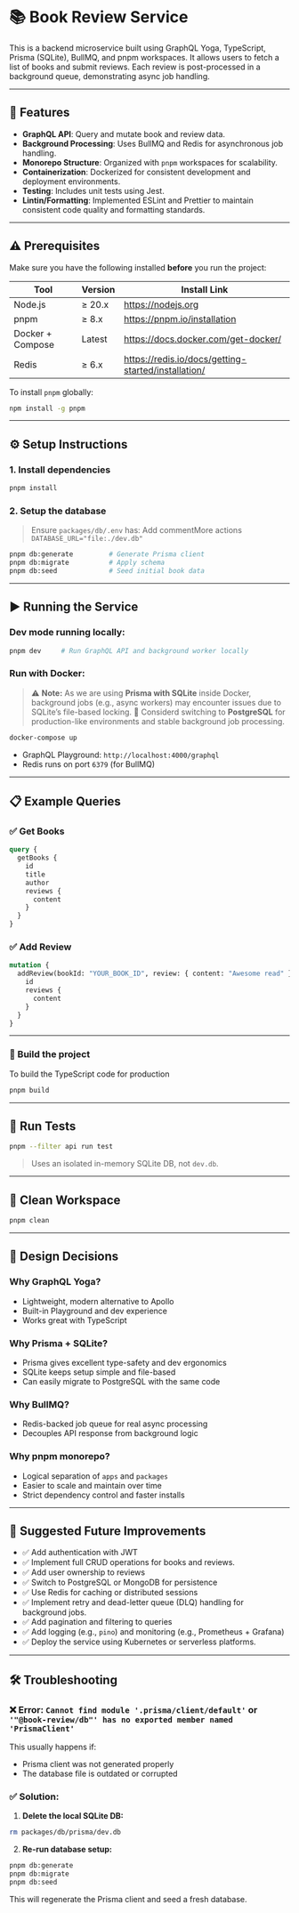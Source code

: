 # 📚 Book Review Service

This is a backend microservice built using GraphQL Yoga, TypeScript, Prisma (SQLite), BullMQ, and pnpm workspaces. It allows users to fetch a list of books and submit reviews. Each review is post-processed in a background queue, demonstrating async job handling.


---

## 🚀 Features

- **GraphQL API**: Query and mutate book and review data.
- **Background Processing**: Uses BullMQ and Redis for asynchronous job handling.
- **Monorepo Structure**: Organized with `pnpm` workspaces for scalability.
- **Containerization**: Dockerized for consistent development and deployment environments.
- **Testing**: Includes unit tests using Jest.
- **Lintin/Formatting**: Implemented ESLint and Prettier to maintain consistent code quality and formatting standards.

---

## ⚠️ Prerequisites

Make sure you have the following installed **before** you run the project:

| Tool            | Version       | Install Link                                           |
|---------------- |---------------|--------------------------------------------------------|
| Node.js         | ≥ 20.x        | https://nodejs.org                                     |
| pnpm            | ≥ 8.x         | https://pnpm.io/installation                           |
| Docker + Compose| Latest        | https://docs.docker.com/get-docker/                    |
| Redis           | ≥ 6.x         | https://redis.io/docs/getting-started/installation/    |

To install `pnpm` globally:

```bash
npm install -g pnpm
```

---

## ⚙️ Setup Instructions

### 1. Install dependencies

```bash
pnpm install
```

### 2. Setup the database

> Ensure `packages/db/.env` has:  Add commentMore actions
> `DATABASE_URL="file:./dev.db"`

```bash
pnpm db:generate         # Generate Prisma client
pnpm db:migrate          # Apply schema
pnpm db:seed             # Seed initial book data
```

---

## ▶️ Running the Service


### Dev mode running locally:

```bash
pnpm dev     # Run GraphQL API and background worker locally
```

### Run with Docker:

> ⚠️ **Note:** As we are using **Prisma with SQLite** inside Docker, background jobs (e.g., async workers) may encounter issues due to SQLite’s file-based locking.
> 🔄 Considerd switching to **PostgreSQL** for production-like environments and stable background job processing.


```bash
docker-compose up
```

- GraphQL Playground: `http://localhost:4000/graphql`
- Redis runs on port `6379` (for BullMQ)

---

## 📋 Example Queries

### ✅ Get Books

```graphql
query {
  getBooks {
    id
    title
    author
    reviews {
      content
    }
  }
}
```

### ✅ Add Review

```graphql
mutation {
  addReview(bookId: "YOUR_BOOK_ID", review: { content: "Awesome read" }) {
    id
    reviews {
      content
    }
  }
}
```

---

### 🔨 Build the project

To build the TypeScript code for production

```bash
pnpm build
```

---

## 🧪 Run Tests

```bash
pnpm --filter api run test
```

> Uses an isolated in-memory SQLite DB, not `dev.db`.

---

## 🧹 Clean Workspace

```bash
pnpm clean
```

---

## 🧠 Design Decisions

### Why GraphQL Yoga?

- Lightweight, modern alternative to Apollo
- Built-in Playground and dev experience
- Works great with TypeScript

### Why Prisma + SQLite?

- Prisma gives excellent type-safety and dev ergonomics
- SQLite keeps setup simple and file-based
- Can easily migrate to PostgreSQL with the same code

### Why BullMQ?

- Redis-backed job queue for real async processing
- Decouples API response from background logic

### Why pnpm monorepo?

- Logical separation of `apps` and `packages`
- Easier to scale and maintain over time
- Strict dependency control and faster installs

---

## 🔮 Suggested Future Improvements

- ✅ Add authentication with JWT
- ✅ Implement full CRUD operations for books and reviews.
- ✅ Add user ownership to reviews
- ✅ Switch to PostgreSQL or MongoDB for persistence
- ✅ Use Redis for caching or distributed sessions
- ✅ Implement retry and dead-letter queue (DLQ) handling for background jobs.
- ✅ Add pagination and filtering to queries
- ✅ Add logging (e.g., `pino`) and monitoring (e.g., Prometheus + Grafana)
- ✅ Deploy the service using Kubernetes or serverless platforms.

---

## 🛠️ Troubleshooting

### ❌ Error: `Cannot find module '.prisma/client/default'` or `'"@book-review/db"' has no exported member named 'PrismaClient'`

This usually happens if:

- Prisma client was not generated properly
- The database file is outdated or corrupted

### ✅ Solution:

1. **Delete the local SQLite DB:**

```bash
rm packages/db/prisma/dev.db
```

2. **Re-run database setup:**

```bash
pnpm db:generate
pnpm db:migrate
pnpm db:seed
```

This will regenerate the Prisma client and seed a fresh database.
